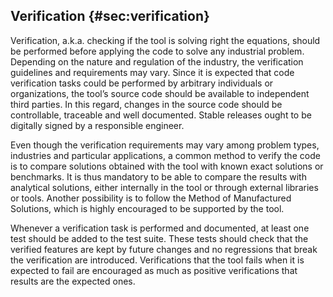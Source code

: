 ## Verification {#sec:verification}

Verification, a.k.a. checking if the tool is solving right the equations, should be performed before applying the code to solve any industrial problem. Depending on the nature and regulation of the industry, the verification guidelines and requirements may vary. Since it is expected that code verification tasks could be performed by arbitrary individuals or organizations, the tool’s source code should be available to independent third parties. In this regard, changes in the source code should be controllable, traceable and well documented.
Stable releases ought to be digitally signed by a responsible engineer.

Even though the verification requirements may vary among problem types, industries and particular applications, a common method to verify the code is to compare solutions obtained with the tool with known exact solutions or benchmarks. It is thus mandatory to be able to compare the results with analytical solutions, either internally in the tool or through external libraries or tools.  Another possibility is to follow the Method of Manufactured Solutions, which is highly encouraged to be supported by the tool.


Whenever a verification task is performed and documented, at least one test should be added to the test suite. These tests should check that the verified features are kept by future changes and no regressions that break the verification are introduced. Verifications that the tool fails when it is expected to fail are encouraged as much as positive verifications that results are the expected ones.

